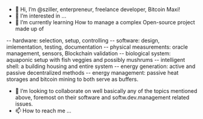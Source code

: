 * 👋 Hi, I’m @sziller, enterpreneur, freelance developer, Bitcoin Maxi! 
* 👀 I’m interested in ...
* 🌱 I’m currently learning How to manage a complex Open-source project made up of

-- hardware: selection, setup, controlling
-- software: design, imlementation, testing, documentation
-- physical measurements: oracle management, sensors, Blockchain validation
-- biological system: aquaponic setup with fish veggies and possibly mushrums
-- intelligent shell: a building housing and entire system
-- energy generation: active and passive decentralized methods
-- energy management: passive heat storages and bitcoin mining to both serve as buffers.

- 💞️ I’m looking to collaborate on well basically any of the topics mentioned above, foremost on their software and softw.dev.management related issues.
- 📫 How to reach me ...

<!---
sziller/sziller is a ✨ special ✨ repository because its `README.md` (this file) appears on your GitHub profile.
You can click the Preview link to take a look at your changes.
--->
